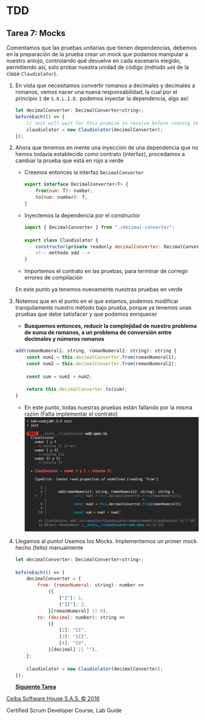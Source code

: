 # TDD

## Tarea 7: Mocks

Comentamos que las pruebas unitarias que tienen dependencias, debemos en la preparación de
la prueba crear un mock que podamos manipular a nuestro antojo, controlando qué devuelve en cada escenario elegido, permitiendo así, solo probar nuestra unidad de código (método `add`
de la clase `Claudiolator`).

1.  En vista que necesitamos convertir romanos a decimales y decimales a romanos, vemos nacer una nueva responsabilidad, la cual por el principio `I` de `S.O.L.I.D.` podemos inyectar la dependencia, algo así:

    ```javascript
    let decimalConverter: DecimalConverter<string>;
    beforeEach(() => {
    	// Jest will wait for this promise to resolve before running tests.
    	claudiolator = new Claudiolator(decimalConverter);
    });
    ```

2.  Ahora que tenemos en mente una inyección de una dependencia que no hemos todavía establecido como contrato (interfaz), procedamos a cambiar la prueba que está en rojo a verde

    -   Creemos entonces la interfaz `DecimalConverter`

        ```javascript
        export interface DecimalConverter<T> {
        	from(num: T): number;
        	to(num: number): T;
        }
        ```

    -   Inyectemos la dependencia por el constructor

        ```javascript
        import { DecimalConverter } from "./decimal-converter";

        export class Claudiolator {
            constructor(private readonly decimalConverter: DecimalConverter<string>) {}
            <!-- methodo add -->
        }
        ```

    -   Importemos el contrato en las pruebas, para terminar de corregir errores de compilación

    En este punto ya tenemos nuevamente nuestras pruebas en verde

3.  Notemos que en el punto en el que estamos, podemos modificar tranquilamente nuestro método bajo prueba, porque ya tenemos unas pruebas que debe satisfacer y que podemos enriquecer

    -   **Busquemos entonces, reducir la complejidad de nuestro problema de suma de romanos, a un problema de conversión entre decimales y números romanos**

    ```javascript
    add(romanNumeral1: string, romanNumeral2: string): string {
    	const num1 = this.decimalConverter.from(romanNumeral1);
    	const num2 = this.decimalConverter.from(romanNumeral2);

    	const sum = num1 + num2;

    	return this.decimalConverter.to(sum);
    }
    ```

    -   En este punto, todas nuestras pruebas están fallando por la misma razón (Falta implementar el contrato)
        ![Resultado Rojo IoC](/workshop/InyeccionDependenciaPendienteImpl.png "IoC")

4.  Llegamos al punto! Usemos los Mocks. Implementemos un primer mock hecho (feito) manualmente

    ```javascript
    let decimalConverter: DecimalConverter<string>;

    beforeEach(() => {
    	decimalConverter = {
    		from: (romanNumeral: string): number =>
    			({
    				["I"]: 1,
    				["II"]: 2,
    			}[romanNumeral] || 0),
    		to: (decimal: number): string =>
    			({
    				[2]: "II",
    				[3]: "III",
    				[4]: "IV",
    			}[decimal] || ""),
    	};

    	claudiolator = new Claudiolator(decimalConverter);
    });
    ```

    **[Siguiente Tarea](../../../../tree/workshop-detail/8/workshop)**

[Ceiba Software House S.A.S. © 2016](https://www.ceiba.com.co/)

Certified Scrum Developer Course, Lab Guide
